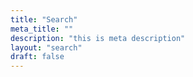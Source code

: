 ```yaml
---
title: "Search"
meta_title: ""
description: "this is meta description"
layout: "search"
draft: false
---
```

